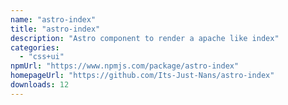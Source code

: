```yaml
---
name: "astro-index"
title: "astro-index"
description: "Astro component to render a apache like index"
categories:
  - "css+ui"
npmUrl: "https://www.npmjs.com/package/astro-index"
homepageUrl: "https://github.com/Its-Just-Nans/astro-index"
downloads: 12
---
```


